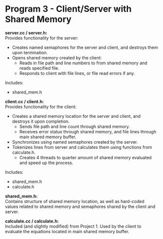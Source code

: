 # Program 3 - Client/Server with Shared Memory

**server.cc / server.h:**  
Provides functionality for the server:
- Creates named semaphores for the server and client, and destroys them upon termination.
- Opens shared memory created by the client:
    - Reads in file path and line numbers to from shared memory and reads specified file.
    - Responds to client with file lines, or file read errors if any.

Includes:
- shared_mem.h

**client.cc / client.h:**  
Provides functionality for the client:
- Creates a shared memory location for the server and client, and destroys it upon completion.
    - Sends file path and line count through shared memory.
    - Receives error status through shared memory, and file lines through main shared memory buffer.
- Synchronizes using named semaphores created by the server.
- Tokenizes lines from server and calculates them using functions from calculate.h.
    - Creates 4 threads to quarter amount of shared memory evaluated and speed up the process.

Includes:
- shared_mem.h
- calculate.h

**shared_mem.h:**  
Contains structure of shared memory location, as well as hard-coded values related to shared memory and semaphores shared by the client and server.

**calculate.cc / calculate.h:**  
Included (and slightly modified) from Project 1. Used by the client to evaluate the equations located in main shared memory buffer.